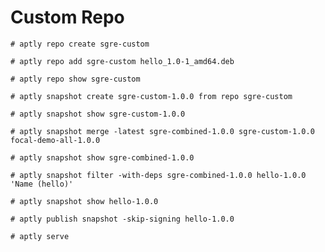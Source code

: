 # Custom Repo

`# aptly repo create sgre-custom`

`# aptly repo add sgre-custom hello_1.0-1_amd64.deb`

`# aptly repo show sgre-custom`

`# aptly snapshot create sgre-custom-1.0.0 from repo sgre-custom`

`# aptly snapshot show sgre-custom-1.0.0`

`# aptly snapshot merge -latest sgre-combined-1.0.0 sgre-custom-1.0.0 focal-demo-all-1.0.0`

`# aptly snapshot show sgre-combined-1.0.0`

`# aptly snapshot filter -with-deps sgre-combined-1.0.0 hello-1.0.0 'Name (hello)'`

`# aptly snapshot show hello-1.0.0`

`# aptly publish snapshot -skip-signing hello-1.0.0`

`# aptly serve`
